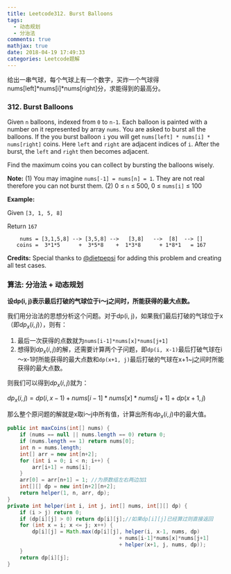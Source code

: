 ```yaml
---
title: Leetcode312. Burst Balloons
tags:
  - 动态规划
  - 分治法
comments: true
mathjax: true
date: 2018-04-19 17:49:33
categories: Leetcode题解
---
```


给出一串气球，每个气球上有一个数字，买炸一个气球得nums[left]*nums[i]\*nums[right]分，求能得到的最高分。

<!-- more -->

### 312. Burst Balloons

Given `n` balloons, indexed from `0` to `n-1`. Each balloon is painted with a number on it represented by array `nums`. You are asked to burst all the balloons. If the you burst balloon `i` you will get `nums[left] * nums[i] * nums[right]` coins. Here `left` and `right` are adjacent indices of `i`. After the burst, the `left` and `right` then becomes adjacent.

Find the maximum coins you can collect by bursting the balloons wisely.

**Note:** 
(1) You may imagine `nums[-1] = nums[n] = 1`. They are not real therefore you can not burst them.
(2) 0 ≤ `n` ≤ 500, 0 ≤ `nums[i]` ≤ 100

**Example:**

Given `[3, 1, 5, 8]`

Return `167`

```
    nums = [3,1,5,8] --> [3,5,8] -->   [3,8]   -->  [8]  --> []
   coins =  3*1*5      +  3*5*8    +  1*3*8      + 1*8*1   = 167
```

**Credits:**
Special thanks to [@dietpepsi](https://leetcode.com/discuss/user/dietpepsi) for adding this problem and creating all test cases.

### 算法: 分治法 + 动态规划

**设dp(i, j)表示最后打破的气球位于i～j之间时，所能获得的最大点数。**

我们用分治法的思想分析这个问题。对于dp(i, j)，如果我们最后打破的气球位于x（即$dp_x(i, j)$），则有：

1. 最后一次获得的点数就为`nums[i-1]*nums[x]*nums[j+1]`
2. 想得到$dp_x(i,j)$的解，还需要计算两个子问题，即`dp(i, x-1)`最后打破气球在i～x-1时所能获得的最大点数和`dp(x+1, j)`最后打破的气球在x+1~j之间时所能获得的最大点数。

则我们可以得到$dp_x(i, j)$就为：

$dp_x(i, j) = dp(i, x-1) + nums[i-1]*nums[x]*nums[j+1] + dp(x+1, j)$

那么整个原问题的解就是x取i～j中所有值，计算出所有$dp_x(i,j)$中的最大值。

```java
public int maxCoins(int[] nums) {
    if (nums == null || nums.length == 0) return 0;
    if (nums.length == 1) return nums[0];
    int n = nums.length;
    int[] arr = new int[n+2];
    for (int i = 0; i < n; i++) {
        arr[i+1] = nums[i];
    }
    arr[0] = arr[n+1] = 1; //为原数组左右两边加1
    int[][] dp = new int[n+2][n+2];
    return helper(1, n, arr, dp);
}
private int helper(int i, int j, int[] nums, int[][] dp) {
    if (i > j) return 0;
    if (dp[i][j] > 0) return dp[i][j];//如果dp[i][j]已经算过则直接返回
    for (int x = i; x <= j; x++) {
        dp[i][j] = Math.max(dp[i][j], helper(i, x-1, nums, dp) 
                                    + nums[i-1]*nums[x]*nums[j+1]
                                    + helper(x+1, j, nums, dp));
    }
    return dp[i][j];
}
```





### 



